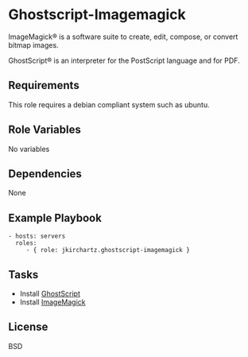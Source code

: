Ghostscript-Imagemagick
==================

ImageMagick® is a software suite to create, edit, compose, or convert bitmap images.

GhostScript® is an interpreter for the PostScript language and for PDF.

Requirements
------------

This role requires a debian compliant system such as ubuntu.

Role Variables
--------------

No variables

Dependencies
------------

None

Example Playbook
----------------

    - hosts: servers
      roles:
         - { role: jkirchartz.ghostscript-imagemagick }

Tasks
-----

  - Install [GhostScript](https://www.ghostscript.com/)
  - Install [ImageMagick](http://www.imagemagick.org/)

License
-------

BSD
